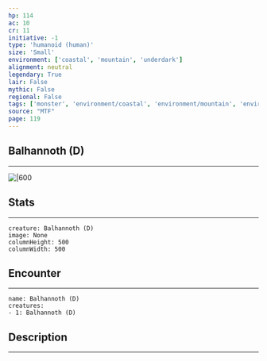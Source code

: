 ```yaml
---
hp: 114
ac: 10
cr: 11
initiative: -1
type: 'humanoid (human)'    
size: 'Small'
environment: ['coastal', 'mountain', 'underdark']
alignment: neutral
legendary: True
lair: False
mythic: False
regional: False
tags: ['monster', 'environment/coastal', 'environment/mountain', 'environment/underdark']
source: "MTF"
page: 119
---
```


## Balhannoth (D)
---

![|600](D:/Program%20Files/5e.tools/img/bestiary/MTF/Balhannoth.jpg)

## Stats
---

```statblock
creature: Balhannoth (D)
image: None
columnHeight: 500
columnWidth: 500
```

## Encounter
---

```encounter-table
name: Balhannoth (D)
creatures:
- 1: Balhannoth (D)
```

## Description
---




